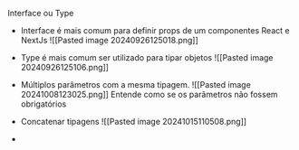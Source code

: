 Interface ou Type

- Interface é mais comum para definir props de um componentes React e NextJs
  ![[Pasted image 20240926125018.png]]
  
- Type é mais comum ser utilizado para tipar objetos
  ![[Pasted image 20240926125106.png]]

- Múltiplos parâmetros com a mesma tipagem.
  ![[Pasted image 20241008123025.png]]
  Entende como se os parâmetros não fossem obrigatórios
  
  
- Concatenar tipagens    ![[Pasted image 20241015110508.png]]


- 